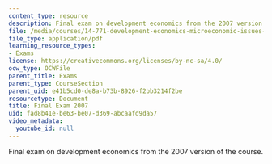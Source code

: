 ```yaml
---
content_type: resource
description: Final exam on development economics from the 2007 version of the course.
file: /media/courses/14-771-development-economics-microeconomic-issues-and-policy-models-fall-2008/fad8b41ebe63be07d369abcaafd9da57_2007final.pdf
file_type: application/pdf
learning_resource_types:
- Exams
license: https://creativecommons.org/licenses/by-nc-sa/4.0/
ocw_type: OCWFile
parent_title: Exams
parent_type: CourseSection
parent_uid: e41b5cd0-de8a-b73b-8926-f2bb3214f2be
resourcetype: Document
title: Final Exam 2007
uid: fad8b41e-be63-be07-d369-abcaafd9da57
video_metadata:
  youtube_id: null
---
```

Final exam on development economics from the 2007 version of the course.